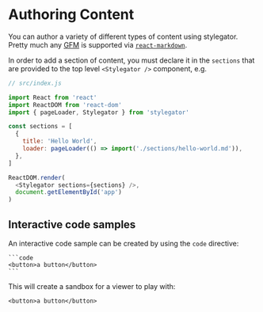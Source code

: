 # Authoring Content

You can author a variety of different types of content using stylegator. Pretty much any [GFM](https://github.github.com/gfm/) is supported via [`react-markdown`](https://github.com/rexxars/react-markdown).

In order to add a section of content, you must declare it in the `sections` that are provided to the top level `<Stylegator />` component, e.g.

```js
// src/index.js

import React from 'react'
import ReactDOM from 'react-dom'
import { pageLoader, Stylegator } from 'stylegator'

const sections = [
  {
    title: 'Hello World',
    loader: pageLoader(() => import('./sections/hello-world.md')),
  },
]

ReactDOM.render(
  <Stylegator sections={sections} />,
  document.getElementById('app')
)
```

## Interactive code samples

An interactive code sample can be created by using the `code` directive:


    ```code
    <button>a button</button>
    ```

This will create a sandbox for a viewer to play with:

```code
<button>a button</button>
```
